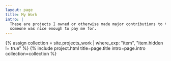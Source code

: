 ```yaml
---
layout: page
title: My Work
intro: |
  These are projects I owned or otherwise made major contributions to that
  someone was nice enough to pay me for.
---
```


{% assign collection = site.projects_work | where_exp: "item", "item.hidden != true" %}
{% include project.html title=page.title intro=page.intro collection=collection %}
